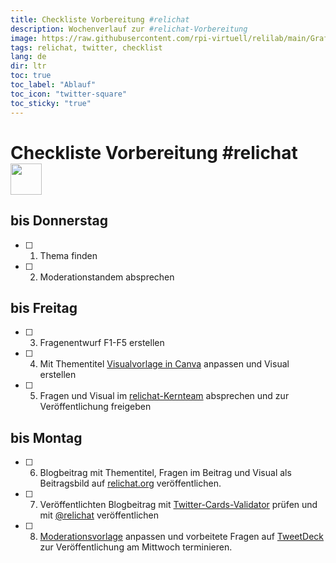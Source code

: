 ```yaml
---
title: Checkliste Vorbereitung #relichat
description: Wochenverlauf zur #relichat-Vorbereitung
image: https://raw.githubusercontent.com/rpi-virtuell/relilab/main/Grafik%2BDesign/Logos/Icons/relilab-twitter.png
tags: relichat, twitter, checklist
lang: de
dir: ltr
toc: true
toc_label: "Ablauf"
toc_icon: "twitter-square" 
toc_sticky: "true" 
---
```



# Checkliste Vorbereitung #relichat <img src="https://raw.githubusercontent.com/rpi-virtuell/relilab/main/Grafik%2BDesign/Logos/Icons/relilab-twitter.png" width="50">
## bis Donnerstag
- [ ] 1. Thema finden
- [ ] 2. Moderationstandem absprechen
## bis Freitag
- [ ] 3. Fragenentwurf F1-F5 erstellen
- [ ] 4. Mit Thementitel [Visualvorlage in Canva](https://www.canva.com/design/DAEoG3Dg-YE/share/preview?token=2PWsJmfXCSW_RvyT_C6o4w&role=EDITOR&utm_content=DAEoG3Dg-YE&utm_campaign=designshare&utm_medium=link&utm_source=sharebutton)  anpassen und Visual erstellen
- [ ] 5. Fragen und Visual im [relichat-Kernteam](https://matrix.rpi-virtuell.de/#/room/#relichat-team:rpi-virtuell.de) absprechen und zur Veröffentlichung freigeben
## bis Montag
- [ ] 6. Blogbeitrag mit Thementitel, Fragen im Beitrag und Visual als Beitragsbild auf [relichat.org](https://relichat.org) veröffentlichen.
- [ ] 7. Veröffentlichten Blogbeitrag mit [Twitter-Cards-Validator](https://cards-dev.twitter.com/validator) prüfen und mit [@relichat](https://twitter.com/relichat) veröffentlichen
- [ ] 8. [Moderationsvorlage](https://github.com/rpi-virtuell/relichat/blob/master/orga/moderationsvorlage.md) anpassen und vorbeitete Fragen auf [TweetDeck](https://tweetdeck.twitter.com/) zur Veröffentlichung am Mittwoch terminieren.
